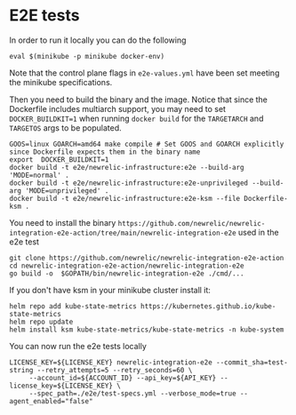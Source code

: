 # E2E tests

In order to run it locally you can do the following
```shell
eval $(minikube -p minikube docker-env)
```

Note that the control plane flags in `e2e-values.yml` have been set meeting the minikube specifications. 

Then you need to build the binary and the image. Notice that  since the Dockerfile includes multiarch
support, you may need to set `DOCKER_BUILDKIT=1` when running `docker build` for the `TARGETARCH`
and `TARGETOS` args to be populated.
```shell
GOOS=linux GOARCH=amd64 make compile # Set GOOS and GOARCH explicitly since Dockerfile expects them in the binary name
export  DOCKER_BUILDKIT=1
docker build -t e2e/newrelic-infrastructure:e2e --build-arg 'MODE=normal' .
docker build -t e2e/newrelic-infrastructure:e2e-unprivileged --build-arg 'MODE=unprivileged' .
docker build -t e2e/newrelic-infrastructure:e2e-ksm --file Dockerfile-ksm .
```

You need to install the binary `https://github.com/newrelic/newrelic-integration-e2e-action/tree/main/newrelic-integration-e2e` used in the e2e test
```shell
git clone https://github.com/newrelic/newrelic-integration-e2e-action
cd newrelic-integration-e2e-action/newrelic-integration-e2e
go build -o  $GOPATH/bin/newrelic-integration-e2e ./cmd/...
```

If you don't have ksm in your minikube cluster install it:
```shell
helm repo add kube-state-metrics https://kubernetes.github.io/kube-state-metrics
helm repo update
helm install ksm kube-state-metrics/kube-state-metrics -n kube-system
```


You can now run the e2e tests locally
```shell
LICENSE_KEY=${LICENSE_KEY} newrelic-integration-e2e --commit_sha=test-string --retry_attempts=5 --retry_seconds=60 \
	 --account_id=${ACCOUNT_ID} --api_key=${API_KEY} --license_key=${LICENSE_KEY} \
	 --spec_path=./e2e/test-specs.yml --verbose_mode=true --agent_enabled="false"
```
